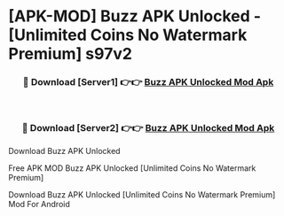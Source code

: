 # [APK-MOD] Buzz APK Unlocked - [Unlimited Coins No Watermark Premium] s97v2



<div align="center">
<h3>🔴 Download [Server1] 👉👉 <a href="https://momento.my/?title=Buzz_APK_Unlocked">Buzz APK Unlocked Mod Apk</a></h3><br>

<h3>🔴 Download [Server2] 👉👉 <a href="https://momento.my/?title=Buzz_APK_Unlocked">Buzz APK Unlocked Mod Apk</a></h3>
</div>



Download Buzz APK Unlocked 

Free APK MOD Buzz APK Unlocked [Unlimited Coins No Watermark Premium]

Download Buzz APK Unlocked [Unlimited Coins No Watermark Premium] Mod For Android
